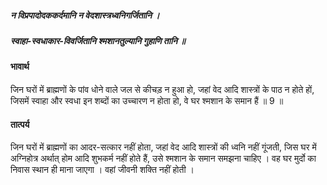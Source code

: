 ##### न विप्रपादोदककर्दमानि न वेदशास्त्रध्वनिगर्जितानि ।
##### स्वाहा-स्वधाकार-विवर्जितानि श्मशानतुल्यानि गुहाणि तानि ॥

#### भावार्थ

जिन घरों में ब्राह्मणों के पांव धोने वाले जल से कीचड़ न हुआ हो, जहां वेद आदि शास्त्रों के पाठ न होते हों, जिसमें स्वाहा और स्वधा इन शब्दों का उच्चारण न होता हो, वे घर श्मशान के समान हैं ॥ 9 ॥

#### तात्पर्य

जिन घरों में ब्राह्मणों का आदर-सत्कार नहीं होता, जहां वेद आदि शास्त्रों की ध्वनि नहीं गूंजती, जिस घर में अग्निहोत्र अर्थात् होम आदि शुभकर्म नहीं होते हैं, उसे श्मशान के समान समझना चाहिए । वह घर मुर्दो का निवास स्थान ही माना जाएगा । वहां जीवनी शक्ति नहीं होती ।